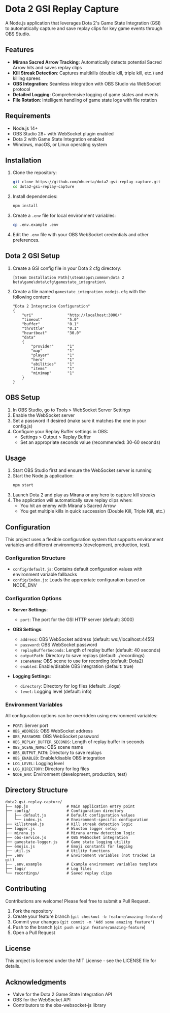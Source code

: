 # Dota 2 GSI Replay Capture

A Node.js application that leverages Dota 2's Game State Integration (GSI) to automatically capture and save replay clips for key game events through OBS Studio.

## Features

- **Mirana Sacred Arrow Tracking**: Automatically detects potential Sacred Arrow hits and saves replay clips
- **Kill Streak Detection**: Captures multikills (double kill, triple kill, etc.) and killing sprees
- **OBS Integration**: Seamless integration with OBS Studio via WebSocket protocol
- **Detailed Logging**: Comprehensive logging of game states and events
- **File Rotation**: Intelligent handling of game state logs with file rotation

## Requirements

- Node.js 14+
- OBS Studio 28+ with WebSocket plugin enabled
- Dota 2 with Game State Integration enabled
- Windows, macOS, or Linux operating system

## Installation

1. Clone the repository:
   ```bash
   git clone https://github.com/nhuerta/dota2-gsi-replay-capture.git
   cd dota2-gsi-replay-capture
   ```

2. Install dependencies:
   ```bash
   npm install
   ```

3. Create a `.env` file for local environment variables:
   ```bash
   cp .env.example .env
   ```

4. Edit the `.env` file with your OBS WebSocket credentials and other preferences.

## Dota 2 GSI Setup

1. Create a GSI config file in your Dota 2 cfg directory:
   ```
   [Steam Installation Path]\steamapps\common\dota 2 beta\game\dota\cfg\gamestate_integration\
   ```

2. Create a file named `gamestate_integration_nodejs.cfg` with the following content:
   ```
   "Dota 2 Integration Configuration"
   {
       "uri"               "http://localhost:3000/"
       "timeout"           "5.0"
       "buffer"            "0.1"
       "throttle"          "0.1"
       "heartbeat"         "30.0"
       "data"
       {
           "provider"      "1"
           "map"           "1"
           "player"        "1"
           "hero"          "1"
           "abilities"     "1"
           "items"         "1"
           "minimap"       "1"
       }
   }
   ```

## OBS Setup

1. In OBS Studio, go to Tools > WebSocket Server Settings
2. Enable the WebSocket server
3. Set a password if desired (make sure it matches the one in your config.js)
4. Configure your Replay Buffer settings in OBS:
    - Settings > Output > Replay Buffer
    - Set an appropriate seconds value (recommended: 30-60 seconds)

## Usage

1. Start OBS Studio first and ensure the WebSocket server is running
2. Start the Node.js application:
   ```bash
   npm start
   ```
3. Launch Dota 2 and play as Mirana or any hero to capture kill streaks
4. The application will automatically save replay clips when:
    - You hit an enemy with Mirana's Sacred Arrow
    - You get multiple kills in quick succession (Double Kill, Triple Kill, etc.)

## Configuration

This project uses a flexible configuration system that supports environment variables and different environments (development, production, test).

### Configuration Structure

- `config/default.js`: Contains default configuration values with environment variable fallbacks
- `config/index.js`: Loads the appropriate configuration based on NODE_ENV

### Configuration Options

- **Server Settings**:
    - `port`: The port for the GSI HTTP server (default: 3000)

- **OBS Settings**:
    - `address`: OBS WebSocket address (default: ws://localhost:4455)
    - `password`: OBS WebSocket password
    - `replayBufferSeconds`: Length of replay buffer (default: 40 seconds)
    - `outputPath`: Directory to save replays (default: ./recordings)
    - `sceneName`: OBS scene to use for recording (default: Dota2)
    - `enabled`: Enable/disable OBS integration (default: true)

- **Logging Settings**:
    - `directory`: Directory for log files (default: ./logs)
    - `level`: Logging level (default: info)

### Environment Variables

All configuration options can be overridden using environment variables:

- `PORT`: Server port
- `OBS_ADDRESS`: OBS WebSocket address
- `OBS_PASSWORD`: OBS WebSocket password
- `OBS_REPLAY_BUFFER_SECONDS`: Length of replay buffer in seconds
- `OBS_SCENE_NAME`: OBS scene name
- `OBS_OUTPUT_PATH`: Directory to save replays
- `OBS_ENABLED`: Enable/disable OBS integration
- `LOG_LEVEL`: Logging level
- `LOG_DIRECTORY`: Directory for log files
- `NODE_ENV`: Environment (development, production, test)

## Directory Structure

```
dota2-gsi-replay-capture/
├── app.js                 # Main application entry point
├── config/                # Configuration directory
│   ├── default.js         # Default configuration values
│   └── index.js           # Environment-specific configuration
├── killstreak.js          # Kill streak detection logic
├── logger.js              # Winston logger setup
├── mirana.js              # Mirana arrow detection logic
├── obs-service.js         # OBS WebSocket integration
├── gamestate-logger.js    # Game state logging utility
├── emojis.js              # Emoji constants for logging
├── util.js                # Utility functions
├── .env                   # Environment variables (not tracked in git)
├── .env.example           # Example environment variables template
├── logs/                  # Log files
└── recordings/            # Saved replay clips
```

## Contributing

Contributions are welcome! Please feel free to submit a Pull Request.

1. Fork the repository
2. Create your feature branch (`git checkout -b feature/amazing-feature`)
3. Commit your changes (`git commit -m 'Add some amazing feature'`)
4. Push to the branch (`git push origin feature/amazing-feature`)
5. Open a Pull Request

## License

This project is licensed under the MIT License - see the LICENSE file for details.

## Acknowledgments

- Valve for the Dota 2 Game State Integration API
- OBS for the WebSocket API
- Contributors to the obs-websocket-js library